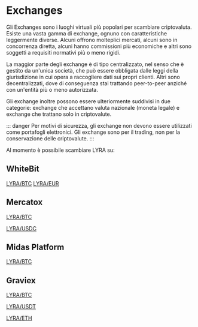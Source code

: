 # Exchanges

Gli Exchanges  sono i luoghi virtuali più popolari per scambiare criptovaluta. Esiste una vasta gamma di exchange, ognuno con caratteristiche leggermente diverse. Alcuni offrono molteplici mercati, alcuni sono in concorrenza diretta, alcuni hanno commissioni più economiche e altri sono soggetti a requisiti normativi più o meno rigidi.

La maggior parte degli exchange è di tipo centralizzato, nel senso che è gestito da un'unica società, che può essere obbligata dalle leggi della giurisdizione in cui opera a raccogliere dati sui propri clienti. Altri sono decentralizzati, dove di conseguenza stai trattando peer-to-peer anziché con un'entità più o meno autorizzata.

Gli exchange inoltre possono essere ulteriormente suddivisi in due categorie: exchange che accettano valuta nazionale (moneta legale) e exchange che trattano solo in criptovalute.

::: danger
Per motivi di sicurezza, gli exchange non devono essere utilizzati come portafogli elettronici. Gli exchange sono per il trading, non per la conservazione delle criptovalute.
:::

Al momento è possibile scambiare LYRA su:

## WhiteBit
[LYRA/BTC](https://whitebit.com/trade/LYRA_BTC)
[LYRA/EUR](https://whitebit.com/trade/LYRA_EUR)

## Mercatox
[LYRA/BTC](https://mercatox.com/exchange/LYRA/BTC)

[LYRA/USDC](https://mercatox.com/exchange/LYRA/USDC)


## Midas Platform
[LYRA/BTC](https://midas.investments/exchange/LYRA/BTC)

## Graviex
[LYRA/BTC](https://graviex.net/markets/lyrabtc)

[LYRA/USDT](https://graviex.net/markets/lyrausdt)

[LYRA/ETH](https://graviex.net/markets/lyraeth)